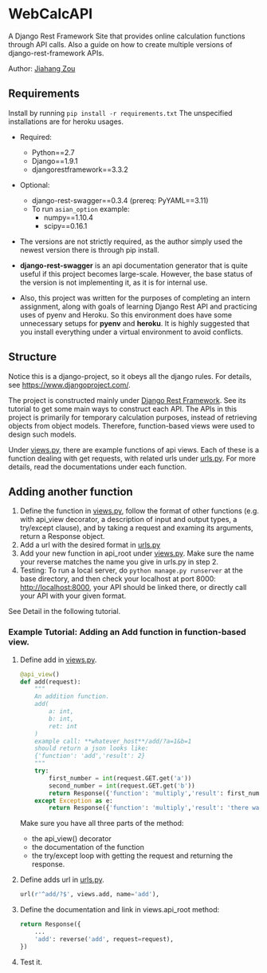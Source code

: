 # WebCalcAPI
A Django Rest Framework Site that provides online calculation functions through API calls. Also a guide on how to create multiple versions of django-rest-framework APIs.

Author: [Jiahang Zou](https://github.com/scottjzou)


## Requirements
Install by running `pip install -r requirements.txt`
The unspecified installations are for heroku usages.

* Required:
	* Python==2.7
	* Django==1.9.1
	* djangorestframework==3.3.2
* Optional:
	* django-rest-swagger==0.3.4 (prereq: PyYAML==3.11)
	* To run `asian_option` example: 
		* numpy==1.10.4
		* scipy==0.16.1
		
* The versions are not strictly required, as the author simply used the newest version there is through pip install.
* **django-rest-swagger** is an api documentation generator that is quite useful if this project becomes large-scale. However, the base status of the version is not implementing it, as it is for internal use.
* Also, this project was written for the purposes of completing an intern assignment, along with goals of learning Django Rest API and practicing uses of pyenv and Heroku. So this environment does have some unnecessary setups for **pyenv** and **heroku**. It is highly suggested that you install everything under a virtual environment to avoid conflicts.

## Structure
Notice this is a django-project, so it obeys all the django rules. For details, see <https://www.djangoproject.com/>.

The project is constructed mainly under [Django Rest Framework](http://www.django-rest-framework.org/). See its tutorial to get some main ways to construct each API. The APIs in this project is primarily for temporary calculation purposes, instead of retrieving objects from object models. Therefore, function-based views were used to design such models.

Under [views.py](WebCalculator/views.py), there are example functions of api views. Each of these is a function dealing with get requests, with related urls under [urls.py](WebCalculator/urls.py). For more details, read the documentations under each function.

## Adding another function

1. Define the function in [views.py](WebCalculator/views.py), follow the format of other functions (e.g. with api_view decorator, a description of input and output types, a try/except clause), and by taking a request and examing its arguments, return a Response object.
2. Add a url with the desired format in [urls.py](WebCalculator/urls.py)
3. Add your new function in api_root under [views.py](WebCalculator/views.py). Make sure the name your reverse matches the name you give in urls.py in step 2.
4. Testing: To run a local server, do `python manage.py runserver` at the base directory, and then check your localhost at port 8000: <http://localhost:8000>, your API should be linked there, or directly call your API with your given format.

See Detail in the following tutorial.

### Example Tutorial: Adding an Add function in function-based view.

1. Define add in [views.py](WebCalculator/views.py).
	```python
	@api_view()
	def add(request):
	    """
	    An addition function. 
	    add(
	        a: int,
	        b: int,
	        ret: int
	    )
	    example call: **whatever_host**/add/?a=1&b=1
	    should return a json looks like:
	    {'function': 'add','result': 2}
	    """
	    try:
	        first_number = int(request.GET.get('a'))
	        second_number = int(request.GET.get('b'))
	        return Response({'function': 'multiply','result': first_number + second_number})
	    except Exception as e:
	        return Response({'function': 'multiply','result': 'there was an error ' + str(e)})
	```
	Make sure you have all three parts of the method:
	* the api_view() decorator
	* the documentation of the function
	* the try/except loop with getting the request and returning the response.

2. Define adds url in [urls.py](WebCalculator/urls.py).
	```python
	url(r'^add/?$', views.add, name='add'),
	```
3. Define the documentation and link in views.api_root method:
	```python
	return Response({
        ...
        'add': reverse('add', request=request),
    })
	```
4. Test it.
